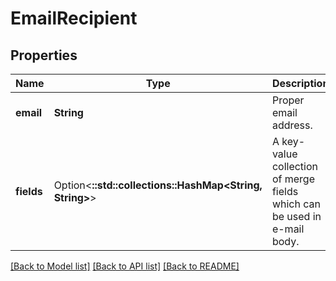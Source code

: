 # EmailRecipient

## Properties

Name | Type | Description | Notes
------------ | ------------- | ------------- | -------------
**email** | **String** | Proper email address. | 
**fields** | Option<**::std::collections::HashMap<String, String>**> | A key-value collection of merge fields which can be used in e-mail body. | [optional]

[[Back to Model list]](../README.md#documentation-for-models) [[Back to API list]](../README.md#documentation-for-api-endpoints) [[Back to README]](../README.md)


